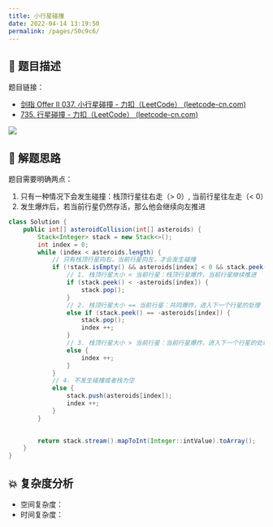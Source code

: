```yaml
---
title: 小行星碰撞
date: 2022-04-14 13:19:50
permalink: /pages/50c9c6/
---
```

## 📃 题目描述

题目链接：

- [剑指 Offer II 037. 小行星碰撞 - 力扣（LeetCode） (leetcode-cn.com)](https://leetcode-cn.com/problems/XagZNi/)
- [735. 行星碰撞 - 力扣（LeetCode） (leetcode-cn.com)](https://leetcode-cn.com/problems/asteroid-collision/)

![](https://cs-wiki.oss-cn-shanghai.aliyuncs.com/img/20220414132018.png)

## 🔔 解题思路

题目需要明确两点：

1. 只有一种情况下会发生碰撞：栈顶行星往右走（> 0）, 当前行星往左走（< 0）
2. 发生爆炸后，若当前行星仍然存活，那么他会继续向左推进


```java
class Solution {
    public int[] asteroidCollision(int[] asteroids) {
        Stack<Integer> stack = new Stack<>();
        int index = 0;
        while (index < asteroids.length) {
            // 只有栈顶行星向右，当前行星向左，才会发生碰撞
            if (!stack.isEmpty() && asteroids[index] < 0 && stack.peek() > 0) {
                // 1. 栈顶行星大小 < 当前行星：栈顶行星爆炸，当前行星继续推进
                if (stack.peek() < -asteroids[index]) {
                    stack.pop();
                }
                // 2. 栈顶行星大小 == 当前行星：共同爆炸，进入下一个行星的处理
                else if (stack.peek() == -asteroids[index]) {
                    stack.pop();
                    index ++;
                }
                // 3. 栈顶行星大小 > 当前行星：当前行星爆炸，进入下一个行星的处理
                else {
                    index ++;
                }
            }
            // 4. 不发生碰撞或者栈为空
            else {
                stack.push(asteroids[index]);
                index ++;
            }
        }
        

        return stack.stream().mapToInt(Integer::intValue).toArray();
    }
}
```

## 💥 复杂度分析

- 空间复杂度：
- 时间复杂度：

